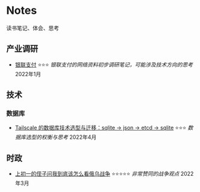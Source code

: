 # Notes
读书笔记、体会、思考


## 产业调研
- [银联支付](2022/银联支付-调研笔记.md)
  ⭐⭐⭐
  *银联支付的网络资料初步调研笔记，可能涉及技术方向的思考*
  2022年1月

## 技术

### 数据库
- [Tailscale 的数据库技术选型与迁移：sqlite → json → etcd → sqlite](2022/Tailscale%20的数据库技术选型与迁移：sqlite%20→%20json%20→%20etcd%20→%20sqlite.md)
  ⭐⭐⭐
  *数据库选型的权衡与思考*
  2022年4月

## 时政
- [上初一的侄子问我到底该怎么看俄乌战争](2022/%5B俄乌战争%5D上初一的侄子问我到底该怎么看俄乌战争.md)
  ⭐⭐⭐⭐⭐
  *非常赞同的战争观点*
  2022年3月
